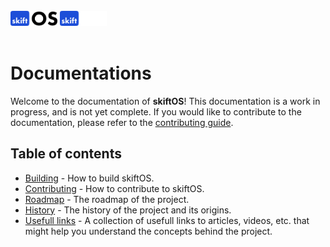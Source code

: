 <br>
<img src="logo-light.svg#gh-light-mode-only" height="24" />
<img src="logo-dark.svg#gh-dark-mode-only" height="24" />
<br>
<br>

# Documentations

Welcome to the documentation of **skiftOS**! This documentation is a work in progress, and is not yet complete. If you would like to contribute to the documentation, please refer to the [contributing guide](contributing.md).

## Table of contents

- [Building](building.md) - How to build skiftOS.
- [Contributing](contributing.md) - How to contribute to skiftOS.
- [Roadmap](roadmap.md) - The roadmap of the project.
- [History](history.md) - The history of the project and its origins.
- [Usefull links](usefull.md) - A collection of usefull links to articles, videos, etc. that might help you understand the concepts behind the project.
